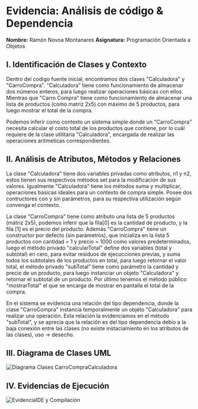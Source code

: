 # Evidencia: Análisis de código & Dependencia

**Nombre:** Ramón Novoa Montanares
**Asignatura:** Programación Orientada a Objetos

## I. Identificación de Clases y Contexto

Dentro del codigo fuente inicial, encontramos dos clases "Calculadora" y "CarroCompra".
"Calculadora" tiene como funcionamiento de almacenar dos números enteros, para luego realizar operaciones básicas con ellos. Mientras que "Carro Compra" tiene como funcionamiento de almacenar una lista de productos (como matriz 2x5) con máximo de 5 productos, para luego mostrar el total de la compra.

Podemos inferir como contexto un sistema simple donde un "CarroCompra" necesita calcular el costo total de los productos que contiene, por lo cuál requiere de la clase utilitaria "Calculadora", encargada de realizar las operaciones aritmeticas correspondientes.


## II. Análisis de Atributos, Métodos y Relaciones

La clase "Calculadora" tiene dos variables privadas como atributos, n1 y n2, estos tienen sus respectivos métodos set para la modificación de sus valores. Igualmente "Calculadora" tiene los métodos suma y multiplicar, operaciones basicas ideales para un contexto de compra simple. Posee dos contructores con y sin parámetros, para su respectiva utilización según convenga el contexto.

La clase "CarroCompra" tiene como atributo una lista de 5 productos (mátriz 2x5), podemos inferir que la fila[0] es la cantidad de producto, y la fila [1] es el precio del producto. Además "CarroCompra" tiene un constructor por defecto (sin parámetros), que inicializa en la lista 5 productos con cantidad = 1 y precio = 1000 como valores predeterminados, luego el método privado "calcularTotal" define dos variables (total y subtotal) en cero, para evitar residuos de ejecucciones previas, y suma todos los subtotales de los productos en total, para luego retornar el valor total, el método privado "subTotal" tiene como parámetro la cantidad y precio de un producto, para luego instanciar un objeto "Calculadora" y retornar el subtotal de un producto. Por último tenemos el método público "mostrarTotal" el que se encarga de mostrar en pantalla el total de la compra.

En el sistema se evidencia una relación del tipo dependencia, donde la clase "CarroCompra" instancia temporalmente un objeto "Calculadora" para realizar una operación. Esta relación la evidenciamos en el método "subTotal", y se aprecia que la relación es del tipo dependencia debio a la baja conexión entre las clases (no existe instaciamiento en los atributos de las clases), uso -> desecho.

## III. Diagrama de Clases UML

![Diagrama Clases CarroCompraCalculadora](img/diagrama_uml.png)

## IV. Evidencias de Ejecución

![EvidenciaIDE y Compilación](img/EvidenciaIDE_y_Compilación.png)